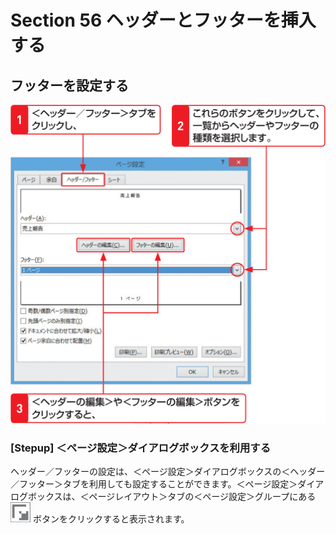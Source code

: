 # Section 56 ヘッダーとフッターを挿入する

## フッターを設定する

![](008.png)

### [Stepup] ＜ページ設定＞ダイアログボックスを利用する

ヘッダー／フッターの設定は、＜ページ設定＞ダイアログボックスの＜ヘッダー／フッター＞タブを利用しても設定することができます。＜ページ設定＞ダイアログボックスは、＜ページレイアウト＞タブの＜ページ設定＞グループにある ![](icon_start.png) ボタンをクリックすると表示されます。
